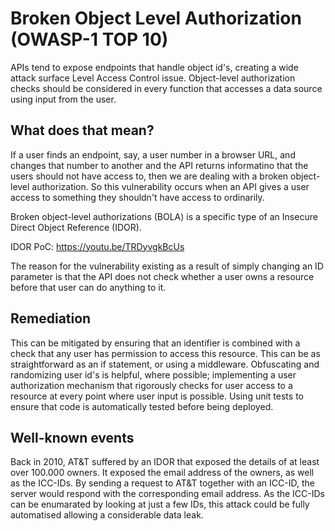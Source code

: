 # Broken Object Level Authorization (OWASP-1 TOP 10)

APIs tend to expose endpoints that handle object id's, creating a wide attack surface Level Access Control issue. Object-level authorization checks should be considered in every function that accesses a data source using input from the user.

## What does that mean?

If a user finds an endpoint, say, a user number in a browser URL, and changes that number to another and the API returns informatino that the users should not have access to, then we are dealing with a broken object-level authorization. So this vulnerability occurs when an API gives a user access to something they shouldn't have access to ordinarily.

Broken object-level authorizations (BOLA) is a specific type of an Insecure Direct Object Reference (IDOR).

IDOR PoC: https://youtu.be/TRDyvgkBcUs

The reason for the vulnerability existing as a result of simply changing an ID parameter is that the API does not check whether a user owns a resource before that user can do anything to it.

## Remediation

This can be mitigated by ensuring that an identifier is combined with a check that any user has permission to access this resource. This can be as straightforward as an if statement, or using a middleware. Obfuscating and randomizing user id's is helpful, where possible; implementing a user authorization mechanism that rigorously checks for user access to a resource at every point where user input is possible. Using unit tests to ensure that code is automatically tested before being deployed.

## Well-known events

Back in 2010, AT&T suffered by an IDOR that exposed the details of at least over 100.000 owners. It exposed the email address of the owners, as well as the ICC-IDs. By sending a request to AT&T together with an ICC-ID, the server would respond with the corresponding email address. As the ICC-IDs can be enumarated by looking at just a few IDs, this attack could be fully automatised allowing a considerable data leak.
